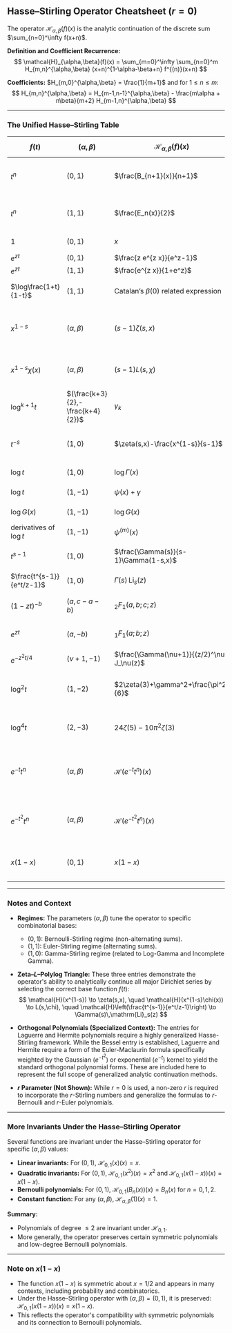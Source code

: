 <!--
  NOTE: For best compatibility with GitHub's Markdown renderer (especially in Safari),
  - Use triple backticks for code blocks, not indented code.
  - Use single dollar signs $...$ for inline math, and double dollar signs $$...$$ for display math.
  - Avoid using \[ ... \] for display math; prefer $$ ... $$.
  - Avoid using \boxed{} (not supported by GitHub's KaTeX).
  - Use plain text for tables, not HTML.
  - Avoid excessive use of bold in tables.
-->

## Hasse–Stirling Operator Cheatsheet ($r=0$)

The operator $\mathcal{H}_{\alpha, \beta}(f)(x)$ is the analytic continuation of the discrete sum $\sum_{n=0}^\infty f(x+n)$.

**Definition and Coefficient Recurrence:**
$$
\mathcal{H}_{\alpha,\beta}(f)(x) = \sum_{m=0}^\infty \sum_{n=0}^m H_{m,n}^{\alpha,\beta} (x+n)^{1-\alpha-\beta+n} f^{(n)}(x+n)
$$

**Coefficients:** $H_{m,0}^{\alpha,\beta} = \frac{1}{m+1}$ and for $1 \le n \le m$:
$$
H_{m,n}^{\alpha,\beta} = H_{m-1,n-1}^{\alpha,\beta} - \frac{m\alpha + n\beta}{m+2} H_{m-1,n}^{\alpha,\beta}
$$

---

### The Unified Hasse–Stirling Table

| $f(t)$ | $(\alpha,\beta)$ | $\mathcal{H}_{\alpha,\beta}(f)(x)$ | Expression / Interpretation |
|---|---|---|---|
| $t^n$ | $(0,1)$ | $\frac{B_{n+1}(x)}{n+1}$ | Bernoulli polynomials (Faulhaber Summation) |
| $t^n$ | $(1,1)$ | $\frac{E_n(x)}{2}$ | Euler polynomials (Alternating Sums) |
| $1$ | $(0,1)$ | $x$ | Identity for $\zeta(0, x)$ |
| $e^{z t}$ | $(0,1)$ | $\frac{z e^{z x}}{e^z-1}$ | Bernoulli EGF |
| $e^{z t}$ | $(1,1)$ | $\frac{e^{z x}}{1+e^z}$ | Euler EGF |
| $\log\frac{1+t}{1-t}$ | $(1,1)$ | Catalan’s $\beta(0)$ related expression | Dirichlet Beta Function value at $s=0$ |
| $x^{1-s}$ | $(\alpha,\beta)$ | $(s-1)\zeta(s,x)$ | Hurwitz Zeta Function (General Analytic Continuation) |
| $x^{1-s}\chi(x)$ | $(\alpha,\beta)$ | $(s-1)L(s,\chi)$ | Dirichlet $L$-function (Primitive character $\chi$) |
| $\log^{k+1} t$ | $(\frac{k+3}{2},-\frac{k+4}{2})$ | $\gamma_k$ | Stieltjes constants (Coefficients of $\zeta(s)$ at $s=1$) |
| $t^{-s}$ | $(1,0)$ | $\zeta(s,x)-\frac{x^{1-s}}{s-1}$ | Hurwitz Zeta Remainder (Analytic continuation) |
| $\log t$ | $(1,0)$ | $\log \Gamma(x)$ | Log-Gamma Function |
| $\log t$ | $(1,-1)$ | $\psi(x)+\gamma$ | Digamma Function |
| $\log G(x)$ | $(1,-1)$ | $\log G(x)$ | Barnes $G$-function |
| derivatives of $\log t$ | $(1,-1)$ | $\psi^{(m)}(x)$ | Polygamma Functions |
| $t^{s-1}$ | $(1,0)$ | $\frac{\Gamma(s)}{s-1}\Gamma(1-s,x)$ | Incomplete Gamma Function |
| $\frac{t^{s-1}}{e^t/z-1}$ | $(1,0)$ | $\Gamma(s)\,\mathrm{Li}_s(z)$ | Polylogarithm $\mathrm{Li}_s(z)$ |
| $(1-zt)^{-b}$ | $(a,c-a-b)$ | ${}_2F_1(a,b;c;z)$ | Gauss Hypergeometric Function |
| $e^{z t}$ | $(a,-b)$ | ${}_1F_1(a;b;z)$ | Confluent Hypergeometric Function |
| $e^{-z^2 t/4}$ | $(\nu+1,-1)$ | $\frac{\Gamma(\nu+1)}{(z/2)^\nu} J_\nu(z)$ | Bessel Function $J_\nu$ |
| $\log^2 t$ | $(1,-2)$ | $2\zeta(3)+\gamma^2+\frac{\pi^2}{6}$ | Specific Odd Zeta Combination ($\gamma_1$ related) |
| $\log^4 t$ | $(2,-3)$ | $24\zeta(5)-10\pi^2\zeta(3)$ | Specific Odd Zeta Combination ($\gamma_3$ related) |
| $e^{-t} t^n$ | $(\alpha,\beta)$ | $\mathcal{H}(e^{-t} t^n)(x)$ | Laguerre polynomials $L_n^{(\alpha)}(x)$ (Generalized $\mathcal{H}$) |
| $e^{-t^2} t^n$ | $(\alpha,\beta)$ | $\mathcal{H}(e^{-t^2} t^n)(x)$ | Hermite polynomials $H_n(x)$ (Generalized $\mathcal{H}$) |
| $x(1-x)$ | $(0,1)$ | $x(1-x)$ | Quadratic polynomial, symmetric about $x=1/2$ |

---

### Notes and Context

- **Regimes:** The parameters $(\alpha, \beta)$ tune the operator to specific combinatorial bases:
    - $(0, 1)$: Bernoulli-Stirling regime (non-alternating sums).
    - $(1, 1)$: Euler-Stirling regime (alternating sums).
    - $(1, 0)$: Gamma-Stirling regime (related to Log-Gamma and Incomplete Gamma).

- **Zeta–$L$–Polylog Triangle:** These three entries demonstrate the operator's ability to analytically continue all major Dirichlet series by selecting the correct base function $f(t)$:
    $$
    \mathcal{H}(x^{1-s}) \to \zeta(s,x), \quad
    \mathcal{H}(x^{1-s}\chi(x)) \to L(s,\chi), \quad
    \mathcal{H}\left(\frac{t^{s-1}}{e^t/z-1}\right) \to \Gamma(s)\,\mathrm{Li}_s(z)
    $$

- **Orthogonal Polynomials (Specialized Context):** The entries for Laguerre and Hermite polynomials require a highly generalized Hasse-Stirling framework. While the Bessel entry is established, Laguerre and Hermite require a form of the Euler-Maclaurin formula specifically weighted by the Gaussian ($e^{-t^2}$) or exponential ($e^{-t}$) kernel to yield the standard orthogonal polynomial forms. These are included here to represent the full scope of generalized analytic continuation methods.

- **$r$ Parameter (Not Shown):** While $r=0$ is used, a non-zero $r$ is required to incorporate the $r$-Stirling numbers and generalize the formulas to $r$-Bernoulli and $r$-Euler polynomials.

---

### More Invariants Under the Hasse–Stirling Operator

Several functions are invariant under the Hasse–Stirling operator for specific $(\alpha, \beta)$ values:

- **Linear invariants:** For $(0,1)$, $\mathcal{H}_{0,1}(x)(x) = x$.
- **Quadratic invariants:** For $(0,1)$, $\mathcal{H}_{0,1}(x^2)(x) = x^2$ and $\mathcal{H}_{0,1}(x(1-x))(x) = x(1-x)$.
- **Bernoulli polynomials:** For $(0,1)$, $\mathcal{H}_{0,1}(B_n(x))(x) = B_n(x)$ for $n=0,1,2$.
- **Constant function:** For any $(\alpha, \beta)$, $\mathcal{H}_{\alpha,\beta}(1)(x) = 1$.

**Summary:**  
- Polynomials of degree $\leq 2$ are invariant under $\mathcal{H}_{0,1}$.
- More generally, the operator preserves certain symmetric polynomials and low-degree Bernoulli polynomials.

---

### Note on $x(1-x)$

- The function $x(1-x)$ is symmetric about $x=1/2$ and appears in many contexts, including probability and combinatorics.
- Under the Hasse–Stirling operator with $(\alpha,\beta) = (0,1)$, it is preserved: $\mathcal{H}_{0,1}(x(1-x))(x) = x(1-x)$.
- This reflects the operator's compatibility with symmetric polynomials and its connection to Bernoulli polynomials.

<!--
  GitHub Markdown math rendering tips:
  - Use $...$ for inline math, $$...$$ for display math.
  - Avoid \[ ... \] and \boxed{}.
  - Use plain tables, not HTML tables.
  - For best results, view with GitHub's built-in math renderer (KaTeX).
-->